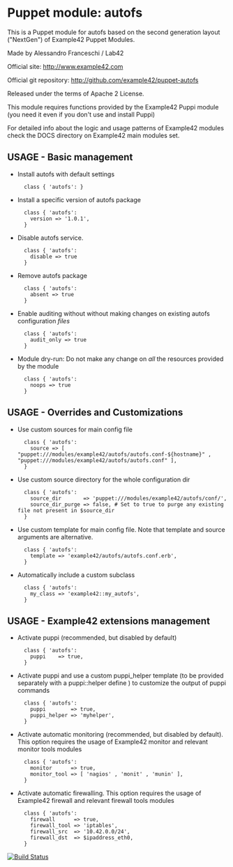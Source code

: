 # Puppet module: autofs

This is a Puppet module for autofs based on the second generation layout ("NextGen") of Example42 Puppet Modules.

Made by Alessandro Franceschi / Lab42

Official site: http://www.example42.com

Official git repository: http://github.com/example42/puppet-autofs

Released under the terms of Apache 2 License.

This module requires functions provided by the Example42 Puppi module (you need it even if you don't use and install Puppi)

For detailed info about the logic and usage patterns of Example42 modules check the DOCS directory on Example42 main modules set.


## USAGE - Basic management

* Install autofs with default settings

        class { 'autofs': }

* Install a specific version of autofs package

        class { 'autofs':
          version => '1.0.1',
        }

* Disable autofs service.

        class { 'autofs':
          disable => true
        }

* Remove autofs package

        class { 'autofs':
          absent => true
        }

* Enable auditing without without making changes on existing autofs configuration *files*

        class { 'autofs':
          audit_only => true
        }

* Module dry-run: Do not make any change on *all* the resources provided by the module

        class { 'autofs':
          noops => true
        }


## USAGE - Overrides and Customizations
* Use custom sources for main config file 

        class { 'autofs':
          source => [ "puppet:///modules/example42/autofs/autofs.conf-${hostname}" , "puppet:///modules/example42/autofs/autofs.conf" ], 
        }


* Use custom source directory for the whole configuration dir

        class { 'autofs':
          source_dir       => 'puppet:///modules/example42/autofs/conf/',
          source_dir_purge => false, # Set to true to purge any existing file not present in $source_dir
        }

* Use custom template for main config file. Note that template and source arguments are alternative. 

        class { 'autofs':
          template => 'example42/autofs/autofs.conf.erb',
        }

* Automatically include a custom subclass

        class { 'autofs':
          my_class => 'example42::my_autofs',
        }


## USAGE - Example42 extensions management 
* Activate puppi (recommended, but disabled by default)

        class { 'autofs':
          puppi    => true,
        }

* Activate puppi and use a custom puppi_helper template (to be provided separately with a puppi::helper define ) to customize the output of puppi commands 

        class { 'autofs':
          puppi        => true,
          puppi_helper => 'myhelper', 
        }

* Activate automatic monitoring (recommended, but disabled by default). This option requires the usage of Example42 monitor and relevant monitor tools modules

        class { 'autofs':
          monitor      => true,
          monitor_tool => [ 'nagios' , 'monit' , 'munin' ],
        }

* Activate automatic firewalling. This option requires the usage of Example42 firewall and relevant firewall tools modules

        class { 'autofs':       
          firewall      => true,
          firewall_tool => 'iptables',
          firewall_src  => '10.42.0.0/24',
          firewall_dst  => $ipaddress_eth0,
        }


[![Build Status](https://travis-ci.org/example42/puppet-autofs.png?branch=master)](https://travis-ci.org/example42/puppet-autofs)
